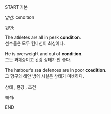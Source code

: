 START
기본

앞면:
condition


뒷면:
<div>The athletes are all in peak <strong>condition</strong>. </div><div><div>선수들은 모두 컨디션이 최상이다.</div></div><div><br></div><div><div>He is overweight and out of <strong>condition</strong>. </div><div><div>그는 과체중이고 건강 상태가 안 좋다.</div></div></div><div><br></div><div><div>The harbour’s sea defences are in poor <strong>condition</strong>. </div><div><div>그 항구의 해안 방어 시설은 상태가 미비하다.</div></div></div><div><br></div><div>상태 , 환경 , 조건</div>


해석:
<!--ID: 1746614453649-->
END